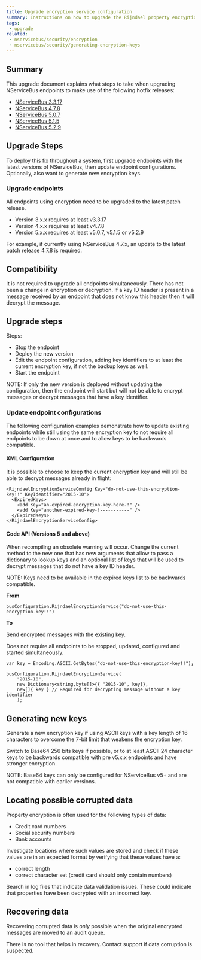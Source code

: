 ```yaml
---
title: Upgrade encryption service configuration
summary: Instructions on how to upgrade the Rijndael property encryption configuration to use key identifiers
tags:
 - upgrade
related:
 - nservicebus/security/encryption
 - nservicebus/security/generating-encryption-keys
---
```


## Summary

This upgrade document explains what steps to take when upgrading NServiceBus endpoints to make use of the following hotfix releases:

- [NServiceBus 3.3.17](https://github.com/Particular/NServiceBus/releases/tag/3.3.17)
- [NServiceBus 4.7.8](https://github.com/Particular/NServiceBus/releases/tag/4.7.8)
- [NServiceBus 5.0.7](https://github.com/Particular/NServiceBus/releases/tag/5.0.7)
- [NServiceBus 5.1.5](https://github.com/Particular/NServiceBus/releases/tag/5.1.5)
- [NServiceBus 5.2.9](https://github.com/Particular/NServiceBus/releases/tag/5.2.9)


## Upgrade Steps

To deploy this fix throughout a system, first upgrade endpoints with the latest versions of NServiceBus, then update endpoint configurations. Optionally, also want to generate new encryption keys.


### Upgrade endpoints

All endpoints using encryption need to be upgraded to the latest patch release.

 * Version 3.x.x requires at least v3.3.17
 * Version 4.x.x requires at least v4.7.8
 * Version 5.x.x requires at least v5.0.7, v5.1.5 or v5.2.9

For example, if currently using NServiceBus 4.7.x, an update to the latest patch release 4.7.8 is required.


## Compatibility

It is not required to upgrade all endpoints simultaneously. There has not been a change in encryption or decryption. If a key ID header is present in a message received by an endpoint that does not know this header then it will decrypt the message.


## Upgrade steps

Steps:

 * Stop the endpoint
 * Deploy the new version
 * Edit the endpoint configuration, adding key identifiers to at least the current encryption key, if not the backup keys as well.
 * Start the endpoint


NOTE: If only the new version is deployed without updating the configuration, then the endpoint will start but will not be able to encrypt messages or decrypt messages that have a key identifier.


### Update endpoint configurations

The following configuration examples demonstrate how to update existing endpoints while still using the same encryption key to not require all endpoints to be down at once and to allow keys to be backwards compatible.


#### XML Configuration

It is possible to choose to keep the current encryption key and will still be able to decrypt messages already in flight:

```
<RijndaelEncryptionServiceConfig Key="do-not-use-this-encryption-key!!" KeyIdentifier="2015-10">
  <ExpiredKeys>
    <add Key="an-expired-encryption-key-here-!" />
    <add Key="another-expired-key-!-----------" />
  </ExpiredKeys>
</RijndaelEncryptionServiceConfig>
```


#### Code API (Versions 5 and above)

When recompiling an obsolete warning will occur. Change the current method to the new one that has new arguments that allow to pass a dictionary to lookup keys and an optional list of keys that will be used to decrypt messages that do not have a key ID header.

NOTE: Keys need to be available in the expired keys list to be backwards compatible.

**From**
```
busConfiguration.RijndaelEncryptionService("do-not-use-this-encryption-key!!")
```

**To**

Send encrypted messages with the existing key.

Does not require all endpoints to be stopped, updated, configured and started simultaneously.

```
var key = Encoding.ASCII.GetBytes("do-not-use-this-encryption-key!!");

busConfiguration.RijndaelEncryptionService(
    "2015-10",
    new Dictionary<string,byte[]>{{ "2015-10", key}},
    new[]{ key } // Required for decrypting message without a key identifier
    );
```


## Generating new keys

Generate a new encryption key if using ASCII keys with a key length of 16 characters to overcome the 7-bit limit that weakens the encryption key.

Switch to Base64 256 bits keys if possible, or to at least ASCII 24 character keys to be backwards compatible with pre v5.x.x endpoints and have stronger encryption.

NOTE: Base64 keys can only be configured for NServiceBus v5+ and are not compatible with earlier versions.


## Locating possible corrupted data

Property encryption is often used for the following types of data:

 * Credit card numbers
 * Social security numbers
 * Bank accounts

Investigate locations where such values are stored and check if these values are in an expected format by verifying that these values have a:

 * correct length
 * correct character set (credit card should only contain numbers)

Search in log files that indicate data validation issues. These could indicate that properties have been decrypted with an incorrect key.


## Recovering data

Recovering corrupted data is *only* possible when the original encrypted messages are moved to an audit queue.

There is no tool that helps in recovery. Contact support if data corruption is suspected.